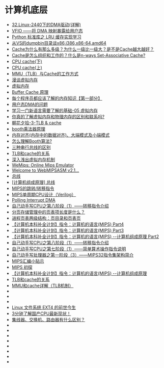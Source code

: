 # 计算机底层

*   [32.Linux-2440下的DMA驱动(详解)](http://www.cnblogs.com/lifexy/p/7880737.html)
*   [VFIO ——将 DMA 映射暴露给用户态](https://ggaaooppeenngg.github.io/zh-CN/2017/06/05/VFIO-%E2%80%94%E2%80%94%E5%B0%86-DMA-%E6%98%A0%E5%B0%84%E6%9A%B4%E9%9C%B2%E7%BB%99%E7%94%A8%E6%88%B7%E6%80%81/)
*   [Python 标准库之 LRU 缓存实现学习 ](https://mp.weixin.qq.com/s?__biz=MzAwOTQ4MzY1Nw==&mid=2247486012&idx=2&sn=770e9bf6075262eb28b6ce9762fc8b10&chksm=9b5faedaac2827cc5d4ea1ab19e95566a97f8d6d05b1ce1a259b0730ca85b594ea3f01ac871f&mpshare=1&scene=23&srcid=0605xmUnKn5EA7OlTJSStn78#rd)
*   [从VS的dumpbin目录谈x86,i386,x86-64,amd64](http://durant35.github.io/2016/09/17/hsw_%E4%BB%8EVS%E7%9A%84dumpbin%E7%9B%AE%E5%BD%95%E8%B0%88x86,i386,x86-64,amd64/)
*   [Cache为什么有那么多级？为什么一级比一级大？是不是Cache越大越好？](https://zhuanlan.zhihu.com/p/32058808)
*   [Cache是怎么组织和工作的？什么是n-ways Set-Associative Cache?](https://zhuanlan.zhihu.com/p/31859105)
*   [CPU cache(下)](https://blog.csdn.net/vanbreaker/article/details/7477853)
*   [CPU cache(上)](https://blog.csdn.net/vanbreaker/article/details/7470830)
*   [MMU（TLB）与Cache的工作方式](http://blog.csdn.net/qq405180763/article/details/39157795)
*   [漫谈虚拟内存](http://www.cnblogs.com/neal-ke/p/8711561.html)
*   [虚拟内存](http://joakimliu.github.io/2018/03/16/Virtual-Memory/)
*   [Buffer Cache 原理](https://blog.csdn.net/robinson1988/article/details/5982996)
*   [每个程序员都应该了解的内存知识【第一部分】](https://www.oschina.net/translate/what-every-programmer-should-know-about-memory-part1)
*   [用户态DMA的问题](https://zhuanlan.zhihu.com/p/28742793)
*   [学习一门新语言需要了解的基础-05 虚拟内存](http://www.cnblogs.com/lyj/p/foundation_05_virtualmemory_free.html)
*   [你真的了解虚拟内存和物理内存的区别和联系吗?](http://blog.csdn.net/dawn_sf/article/details/78645304)
*   [朝花夕拾-3-TLB & cache](http://blog.csdn.net/rill_zhen/article/details/8167389)
*   [booth乘法器原理](http://blog.csdn.net/u013467442/article/details/40217749)
*   [内存对齐(内存中的数据对齐)、大端模式及小端模式](http://blog.csdn.net/feitianxuxue/article/details/7350589)
*   [怎么理解Booth算法?](https://www.zhihu.com/question/37637775)
*   [三种串行总线的区别](http://www.jianshu.com/p/b2bb49346b32)
*   [TLB和cache的关系](http://blog.csdn.net/yusiguyuan/article/details/39373079)
*   [深入浅出虚拟内存机制](http://www.jianshu.com/p/13e337312651)
*   [WeMips: Online Mips Emulator](https://rivoire.cs.sonoma.edu/cs351/wemips/)
*   [Welcome to WebMIPSASM v2.1...](http://www.kurtm.net/mipsasm/index.cgi)
*   [总线](https://www.jianshu.com/p/65281e71753f)
*   [[计算机组成原理] 总线](https://www.jianshu.com/p/c293f33dba4b)
*   [MIPS的跳转/转移指令](https://blog.csdn.net/zxzdream/article/details/40263617)
*   [MIPS单周期CPU设计（Verilog）](https://blog.csdn.net/Quinze_Lee/article/details/51174019)
*   [Polling Interrupt DMA](https://www.cnblogs.com/zhangzhi/archive/2010/09/21/1832726.html)
*   [自己动手写CPU之第八阶段（1）——转移指令介绍](https://blog.csdn.net/leishangwen/article/details/39277137)
*   [分页存储管理中的页表项长度是什么？](https://blog.csdn.net/dongyanxia1000/article/details/51437123)
*   [进程页表两级结构：页目录和页表页](https://blog.csdn.net/u012007928/article/details/43706273)
*   [【计算机本科补全计划】指令：计算机的语言(MIPS) Part4](http://www.jianshu.com/p/f6e7f6858245)
*   [【计算机本科补全计划】指令：计算机的语言(MIPS) Part3](http://www.jianshu.com/p/e21eac343a48)
*   [【计算机本科补全计划】指令：计算机的语言(MIPS) --计算机组成原理 Part2](http://www.jianshu.com/p/65da5bf8e433)
*   [自己动手写CPU之第八阶段（1）——转移指令介绍](https://blog.csdn.net/leishangwen/article/details/39277137)
*   [自己动手写CPU之第七阶段（1）——简单算术操作指令说明](https://blog.csdn.net/leishangwen/article/details/38583633)
*   [自己动手写处理器之第一阶段（3）——MIPS32指令集架构简介](https://blog.csdn.net/leishangwen/article/details/37738343)
*   [MIPS汇编小贴示](https://blog.csdn.net/linux_xiaomugua/article/details/8915644)
*   [MIPS 初探](http://wiki.ioin.in/url/qQMa)
*   [【计算机本科补全计划】指令：计算机的语言(MIPS) --计算机组成原理](https://www.jianshu.com/p/4d325e5e2161)
*   [TLB和cache的关系](https://blog.csdn.net/yusiguyuan/article/details/39373079)
*   [MMU和cache详解（TLB机制）](http://blog.csdn.net/qq_21792169/article/details/51303477)
*   []()
*   []()
*   []()
*   [Linux 文件系统 EXT4 的前世今生](https://www.oschina.net/translate/introduction-ext4-filesystem)
*   [3分钟了解国产CPU最新现状！](https://mp.weixin.qq.com/s?__biz=MzAwMDUwNDgxOA==&mid=2652665025&idx=1&sn=8bf8db286469fff2d769f712f5a2b705&chksm=810f325cb678bb4aa5c68d01cb4cdc327b21370dd9b43aa3ab3c3c762d7b773b16d973b91ed0&mpshare=1&scene=23&srcid=0811tJPb0VDyxhdVc84NlxuX#rd)
*   [集线器、交换机、路由器有什么区别？](https://mp.weixin.qq.com/s?__biz=MzAxOTc0NzExNg==&mid=2665514677&idx=1&sn=5e1e0529bd2c9d62b80e10e0efc27c77&chksm=80d67ef6b7a1f7e09d1dab9ee3feebe5928dca1dfd0e34c66c5a7bf4ea7ce22057378d9d27ff&scene=0&ascene=14&devicetype=android-26&version=26060739&nettype=WIFI&abtest_cookie=AwABAAoACwAMAAYAPoseACWXHgAKmB4ANpgeAHeYHgChmB4AAAA%3D&lang=zh_CN&pass_ticket=tqg0vPML%2BTARLJOLY%2Ftw59g6C1%2Bf20Y782OQrJaIhR2lXQpvSa3mHgK6ggoIP0Ak&wx_header=1)
*   []()
*   []()
*   []()
*   []()
*   []()
*   []()
*   []()
*   []()